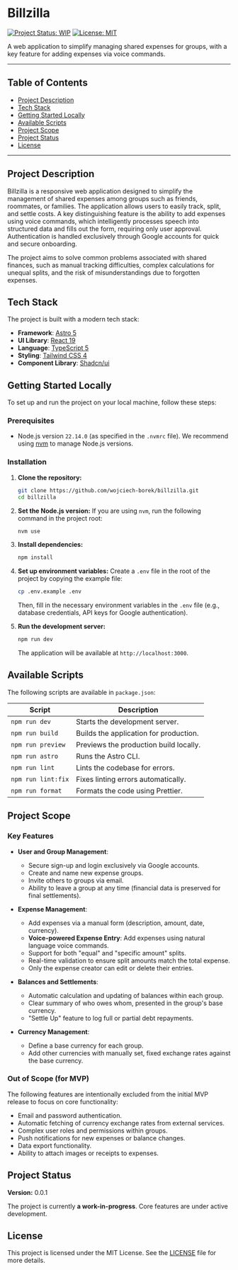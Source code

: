 # Billzilla

[![Project Status: WIP](https://img.shields.io/badge/status-work--in--progress-yellow.svg)](https://github.com/wojciech-borek/billzilla) [![License: MIT](https://img.shields.io/badge/License-MIT-blue.svg)](https://opensource.org/licenses/MIT)

A web application to simplify managing shared expenses for groups, with a key feature for adding expenses via voice commands.

---

## Table of Contents

- [Project Description](#project-description)
- [Tech Stack](#tech-stack)
- [Getting Started Locally](#getting-started-locally)
- [Available Scripts](#available-scripts)
- [Project Scope](#project-scope)
- [Project Status](#project-status)
- [License](#license)

---

## Project Description

Billzilla is a responsive web application designed to simplify the management of shared expenses among groups such as friends, roommates, or families. The application allows users to easily track, split, and settle costs. A key distinguishing feature is the ability to add expenses using voice commands, which intelligently processes speech into structured data and fills out the form, requiring only user approval. Authentication is handled exclusively through Google accounts for quick and secure onboarding.

The project aims to solve common problems associated with shared finances, such as manual tracking difficulties, complex calculations for unequal splits, and the risk of misunderstandings due to forgotten expenses.

## Tech Stack

The project is built with a modern tech stack:

- **Framework**: [Astro 5](https://astro.build/)
- **UI Library**: [React 19](https://react.dev/)
- **Language**: [TypeScript 5](https://www.typescriptlang.org/)
- **Styling**: [Tailwind CSS 4](https://tailwindcss.com/)
- **Component Library**: [Shadcn/ui](https://ui.shadcn.com/)

## Getting Started Locally

To set up and run the project on your local machine, follow these steps:

### Prerequisites

- Node.js version `22.14.0` (as specified in the `.nvmrc` file). We recommend using [nvm](https://github.com/nvm-sh/nvm) to manage Node.js versions.

### Installation

1.  **Clone the repository:**

    ```sh
    git clone https://github.com/wojciech-borek/billzilla.git
    cd billzilla
    ```

2.  **Set the Node.js version:**
    If you are using `nvm`, run the following command in the project root:

    ```sh
    nvm use
    ```

3.  **Install dependencies:**

    ```sh
    npm install
    ```

4.  **Set up environment variables:**
    Create a `.env` file in the root of the project by copying the example file:

    ```sh
    cp .env.example .env
    ```

    Then, fill in the necessary environment variables in the `.env` file (e.g., database credentials, API keys for Google authentication).

5.  **Run the development server:**
    ```sh
    npm run dev
    ```
    The application will be available at `http://localhost:3000`.

## Available Scripts

The following scripts are available in `package.json`:

| Script             | Description                            |
| ------------------ | -------------------------------------- |
| `npm run dev`      | Starts the development server.         |
| `npm run build`    | Builds the application for production. |
| `npm run preview`  | Previews the production build locally. |
| `npm run astro`    | Runs the Astro CLI.                    |
| `npm run lint`     | Lints the codebase for errors.         |
| `npm run lint:fix` | Fixes linting errors automatically.    |
| `npm run format`   | Formats the code using Prettier.       |

## Project Scope

### Key Features

- **User and Group Management**:
  - Secure sign-up and login exclusively via Google accounts.
  - Create and name new expense groups.
  - Invite others to groups via email.
  - Ability to leave a group at any time (financial data is preserved for final settlements).

- **Expense Management**:
  - Add expenses via a manual form (description, amount, date, currency).
  - **Voice-powered Expense Entry**: Add expenses using natural language voice commands.
  - Support for both "equal" and "specific amount" splits.
  - Real-time validation to ensure split amounts match the total expense.
  - Only the expense creator can edit or delete their entries.

- **Balances and Settlements**:
  - Automatic calculation and updating of balances within each group.
  - Clear summary of who owes whom, presented in the group's base currency.
  - "Settle Up" feature to log full or partial debt repayments.

- **Currency Management**:
  - Define a base currency for each group.
  - Add other currencies with manually set, fixed exchange rates against the base currency.

### Out of Scope (for MVP)

The following features are intentionally excluded from the initial MVP release to focus on core functionality:

- Email and password authentication.
- Automatic fetching of currency exchange rates from external services.
- Complex user roles and permissions within groups.
- Push notifications for new expenses or balance changes.
- Data export functionality.
- Ability to attach images or receipts to expenses.

## Project Status

**Version:** 0.0.1

The project is currently **a work-in-progress**. Core features are under active development.

## License

This project is licensed under the MIT License. See the [LICENSE](LICENSE) file for more details.
